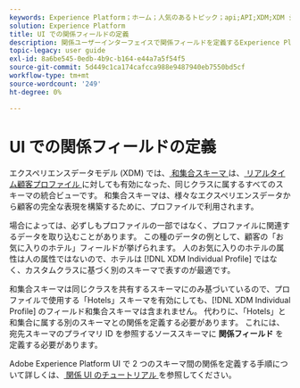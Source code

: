 ```yaml
---
keywords: Experience Platform；ホーム；人気のあるトピック；api;API;XDM;XDM システム；エクスペリエンスデータモデル；データモデル；ui；ワークスペース；関係；フィールド；
solution: Experience Platform
title: UI での関係フィールドの定義
description: 関係ユーザーインターフェイスで関係フィールドを定義するExperience Platformを説明します。
topic-legacy: user guide
exl-id: 8a6be545-0edb-4b9c-b164-e44a7a5f54f5
source-git-commit: 5d449c1ca174cafcca988e9487940eb7550bd5cf
workflow-type: tm+mt
source-wordcount: '249'
ht-degree: 0%

---
```


# UI での関係フィールドの定義

エクスペリエンスデータモデル (XDM) では、[ 和集合スキーマ ](../../schema/composition.md#union) は、[ リアルタイム顧客プロファイル ](../../../profile/home.md) に対しても有効になった、同じクラスに属するすべてのスキーマの統合ビューです。 和集合スキーマは、様々なエクスペリエンスデータから顧客の完全な表現を構築するために、プロファイルで利用されます。

場合によっては、必ずしもプロファイルの一部ではなく、プロファイルに関連するデータを取り込むことがあります。 この種のデータの例として、顧客の「お気に入りのホテル」フィールドが挙げられます。 人のお気に入りのホテルの属性は人の属性ではないので、ホテルは [!DNL XDM Individual Profile] ではなく、カスタムクラスに基づく別のスキーマで表すのが最適です。

和集合スキーマは同じクラスを共有するスキーマにのみ基づいているので、プロファイルで使用する「Hotels」スキーマを有効にしても、[!DNL XDM Individual Profile] のフィールド和集合スキーマは含まれません。 代わりに、「Hotels」と和集合に属する別のスキーマとの関係を定義する必要があります。 これには、宛先スキーマのプライマリ ID を参照するソーススキーマに **関係フィールド** を定義する必要があります。

Adobe Experience Platform UI で 2 つのスキーマ間の関係を定義する手順について詳しくは、[ 関係 UI のチュートリアル ](../../tutorials/relationship-ui.md) を参照してください。
